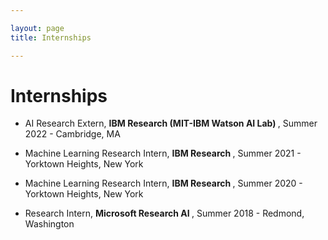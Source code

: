 ```yaml
---

layout: page
title: Internships

---
```

# Internships

* AI Research Extern, <b> IBM Research (MIT-IBM Watson AI Lab) </b>, Summer 2022 - Cambridge, MA

* Machine Learning Research Intern, <b> IBM Research </b>, Summer 2021 - Yorktown Heights, New York

* Machine Learning Research Intern, <b> IBM Research </b>, Summer 2020 - Yorktown Heights, New York

* Research Intern, <b>Microsoft Research AI </b>, Summer 2018 - Redmond, Washington